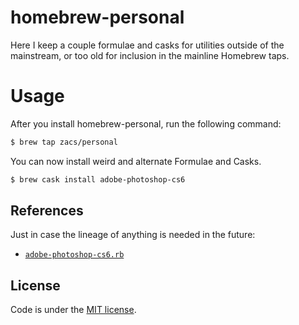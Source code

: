 # homebrew-personal

Here I keep a couple formulae and casks for utilities outside of the mainstream, or too old for inclusion in the mainline Homebrew taps.

# Usage

After you install homebrew-personal, run the following command:

```sh
$ brew tap zacs/personal
```

You can now install weird and alternate Formulae and Casks.

```sh
$ brew cask install adobe-photoshop-cs6
```

## References

Just in case the lineage of anything is needed in the future:

- [`adobe-photoshop-cs6.rb`](https://github.com/caskroom/homebrew-versions/blob/00551095ec04b7bc52a349f55c9e4ffef00374b8/Casks/adobe-photoshop-cs6.rb)

## License
Code is under the [MIT license](https://github.com/zacs/homebrew-personal/blob/master/LICENSE).
